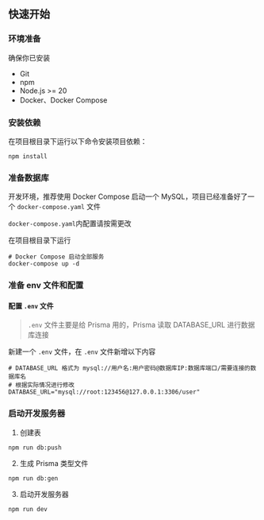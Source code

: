 ## 快速开始

### 环境准备

确保你已安装

- Git
- npm
- Node.js >= 20
- Docker、Docker Compose


### 安装依赖

在项目根目录下运行以下命令安装项目依赖：

```shell
npm install
```

### 准备数据库

开发环境，推荐使用 Docker Compose 启动一个 MySQL，项目已经准备好了一个 `docker-compose.yaml` 文件

`docker-compose.yaml`内配置请按需更改



在项目根目录下运行

```shell
# Docker Compose 启动全部服务
docker-compose up -d
```




### 准备 env 文件和配置

#### 配置 `.env` 文件

> `.env` 文件主要是给 Prisma 用的，Prisma 读取 DATABASE_URL 进行数据库连接

新建一个 `.env` 文件，在 `.env` 文件新增以下内容

```.env
# DATABASE_URL 格式为 mysql://用户名:用户密码@数据库IP:数据库端口/需要连接的数据库名
# 根据实际情况进行修改
DATABASE_URL="mysql://root:123456@127.0.0.1:3306/user"
```


### 启动开发服务器

1. 创建表

```shell
npm run db:push
```

2. 生成 Prisma 类型文件

```shell
npm run db:gen
```

3. 启动开发服务器

```shell
npm run dev
```